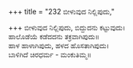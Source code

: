 +++
title = "232 ಬೀಳುವುದ ನಿಲ್ಲಿಪುದು,"

+++
ಬೀಳುವುದ ನಿಲ್ಲಿಪುದು, ಬಿದ್ದುದನು ಕಟ್ಟುವುದು।  
ಹಾಲೊಡೆಯೆ ಕಡೆದದನು ತಕ್ರವಾಗಿಪುದು॥  
ಹಾಳ ಹಾಳಾಗಿಪುದು, ಹಳದ ಹೊಸತಾಗಿಪುದು।  
ಬಾಳಿಗಿದೆ ಚಿರಧರ್ಮ - ಮಂಕುತಿಮ್ಮ॥  
